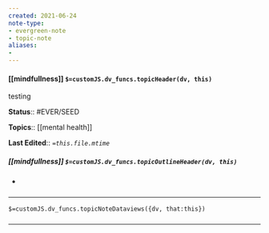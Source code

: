 ```yaml
---
created: 2021-06-24
note-type: 
- evergreen-note
- topic-note
aliases:
- 
---
```

 
#### [[mindfullness]] `$=customJS.dv_funcs.topicHeader(dv, this)`
testing


**Status**:: #EVER/SEED 

**Topics**::  [[mental health]]

**Last Edited**:: *`=this.file.mtime`*

##### [[mindfullness]] `$=customJS.dv_funcs.topicOutlineHeader(dv, this)`
- 

### <hr class="dataviews"/>

`$=customJS.dv_funcs.topicNoteDataviews({dv, that:this})`


### <hr class="references"/>